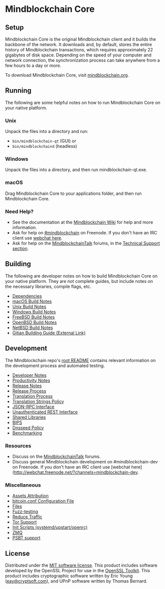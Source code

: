 Mindblockchain Core
=============

Setup
---------------------
Mindblockchain Core is the original Mindblockchain client and it builds the backbone of the network. It downloads and, by default, stores the entire history of Mindblockchain transactions, which requires approximately 22 gigabytes of disk space. Depending on the speed of your computer and network connection, the synchronization process can take anywhere from a few hours to a day or more.

To download Mindblockchain Core, visit [mindblockchain.org](https://mindblockchain.org/).

Running
---------------------
The following are some helpful notes on how to run Mindblockchain Core on your native platform.

### Unix

Unpack the files into a directory and run:

- `bin/mindblockchain-qt` (GUI) or
- `bin/mindblockchaind` (headless)

### Windows

Unpack the files into a directory, and then run mindblockchain-qt.exe.

### macOS

Drag Mindblockchain Core to your applications folder, and then run Mindblockchain Core.

### Need Help?

* See the documentation at the [Mindblockchain Wiki](https://mindblockchain.info/)
for help and more information.
* Ask for help on [#mindblockchain](http://webchat.freenode.net?channels=mindblockchain) on Freenode. If you don't have an IRC client use [webchat here](http://webchat.freenode.net?channels=mindblockchain).
* Ask for help on the [MindblockchainTalk](https://mindblockchaintalk.io/) forums, in the [Technical Support section](https://mindblockchaintalk.io/c/technical-support).

Building
---------------------
The following are developer notes on how to build Mindblockchain Core on your native platform. They are not complete guides, but include notes on the necessary libraries, compile flags, etc.

- [Dependencies](dependencies.md)
- [macOS Build Notes](build-osx.md)
- [Unix Build Notes](build-unix.md)
- [Windows Build Notes](build-windows.md)
- [FreeBSD Build Notes](build-freebsd.md)
- [OpenBSD Build Notes](build-openbsd.md)
- [NetBSD Build Notes](build-netbsd.md)
- [Gitian Building Guide (External Link)](https://github.com/bitcoin-core/docs/blob/master/gitian-building.md)

Development
---------------------
The Mindblockchain repo's [root README](/README.md) contains relevant information on the development process and automated testing.

- [Developer Notes](developer-notes.md)
- [Productivity Notes](productivity.md)
- [Release Notes](release-notes.md)
- [Release Process](release-process.md)
- [Translation Process](translation_process.md)
- [Translation Strings Policy](translation_strings_policy.md)
- [JSON-RPC Interface](JSON-RPC-interface.md)
- [Unauthenticated REST Interface](REST-interface.md)
- [Shared Libraries](shared-libraries.md)
- [BIPS](bips.md)
- [Dnsseed Policy](dnsseed-policy.md)
- [Benchmarking](benchmarking.md)

### Resources
* Discuss on the [MindblockchainTalk](https://mindblockchaintalk.io/) forums.
* Discuss general Mindblockchain development on #mindblockchain-dev on Freenode. If you don't have an IRC client use [webchat here](http://webchat.freenode.net/?channels=mindblockchain-dev.

### Miscellaneous
- [Assets Attribution](assets-attribution.md)
- [bitcoin.conf Configuration File](bitcoin-conf.md)
- [Files](files.md)
- [Fuzz-testing](fuzzing.md)
- [Reduce Traffic](reduce-traffic.md)
- [Tor Support](tor.md)
- [Init Scripts (systemd/upstart/openrc)](init.md)
- [ZMQ](zmq.md)
- [PSBT support](psbt.md)

License
---------------------
Distributed under the [MIT software license](/COPYING).
This product includes software developed by the OpenSSL Project for use in the [OpenSSL Toolkit](https://www.openssl.org/). This product includes
cryptographic software written by Eric Young ([eay@cryptsoft.com](mailto:eay@cryptsoft.com)), and UPnP software written by Thomas Bernard.
